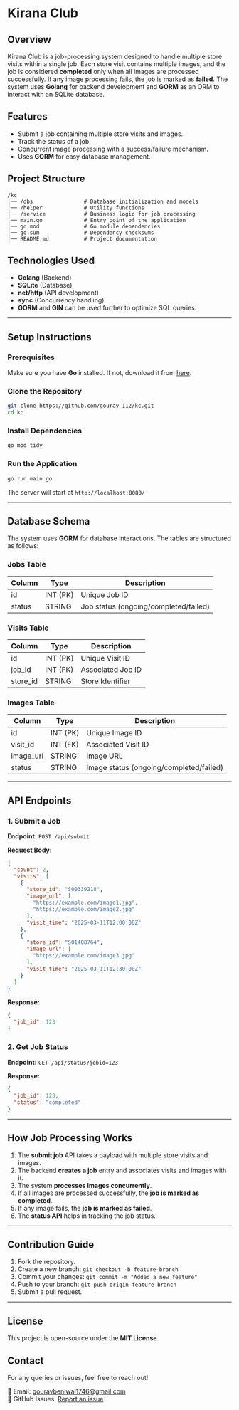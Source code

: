 # Kirana Club

## Overview
Kirana Club is a job-processing system designed to handle multiple store visits within a single job. Each store visit contains multiple images, and the job is considered **completed** only when all images are processed successfully. If any image processing fails, the job is marked as **failed**. The system uses **Golang** for backend development and **GORM** as an ORM to interact with an SQLite database.

## Features
- Submit a job containing multiple store visits and images.
- Track the status of a job.
- Concurrent image processing with a success/failure mechanism.
- Uses **GORM** for easy database management.

## Project Structure
```
/kc
│── /dbs                # Database initialization and models
│── /helper             # Utility functions
│── /service            # Business logic for job processing
│── main.go             # Entry point of the application
│── go.mod              # Go module dependencies
│── go.sum              # Dependency checksums
│── README.md           # Project documentation
```

## Technologies Used
- **Golang** (Backend)
- **SQLite** (Database)
- **net/http** (API development)
- **sync** (Concurrency handling)
- **GORM** and **GIN** can be used further to optimize SQL queries.

---

## Setup Instructions

### Prerequisites
Make sure you have **Go** installed. If not, download it from [here](https://golang.org/dl/).

### Clone the Repository
```sh
git clone https://github.com/gourav-112/kc.git
cd kc
```

### Install Dependencies
```sh
go mod tidy
```

### Run the Application
```sh
go run main.go
```
The server will start at `http://localhost:8080/`

---

## Database Schema
The system uses **GORM** for database interactions. The tables are structured as follows:

### **Jobs Table**
| Column  | Type   | Description                          |
|---------|--------|--------------------------------------|
| id      | INT (PK) | Unique Job ID                     |
| status  | STRING  | Job status (ongoing/completed/failed) |

### **Visits Table**
| Column  | Type   | Description                          |
|---------|--------|--------------------------------------|
| id      | INT (PK) | Unique Visit ID                   |
| job_id  | INT (FK) | Associated Job ID                 |
| store_id | STRING | Store Identifier                   |

### **Images Table**
| Column  | Type   | Description                          |
|---------|--------|--------------------------------------|
| id      | INT (PK) | Unique Image ID                   |
| visit_id | INT (FK) | Associated Visit ID              |
| image_url | STRING | Image URL                         |
| status  | STRING  | Image status (ongoing/completed/failed) |

---

## API Endpoints

### **1. Submit a Job**
**Endpoint:** `POST /api/submit`

**Request Body:**
```json
{
  "count": 2,
  "visits": [
    {
      "store_id": "S00339218",
      "image_url": [
        "https://example.com/image1.jpg",
        "https://example.com/image2.jpg"
      ],
      "visit_time": "2025-03-11T12:00:00Z"
    },
    {
      "store_id": "S01408764",
      "image_url": [
        "https://example.com/image3.jpg"
      ],
      "visit_time": "2025-03-11T12:30:00Z"
    }
  ]
}
```

**Response:**
```json
{
  "job_id": 123
}
```

### **2. Get Job Status**
**Endpoint:** `GET /api/status?jobid=123`

**Response:**
```json
{
  "job_id": 123,
  "status": "completed"
}
```

---

## How Job Processing Works
1. The **submit job** API takes a payload with multiple store visits and images.
2. The backend **creates a job** entry and associates visits and images with it.
3. The system **processes images concurrently**.
4. If all images are processed successfully, the **job is marked as completed**.
5. If any image fails, the **job is marked as failed**.
6. The **status API** helps in tracking the job status.

---

## Contribution Guide
1. Fork the repository.
2. Create a new branch: `git checkout -b feature-branch`
3. Commit your changes: `git commit -m "Added a new feature"`
4. Push to your branch: `git push origin feature-branch`
5. Submit a pull request.

---

## License
This project is open-source under the **MIT License**.

## Contact
For any queries or issues, feel free to reach out!

📧 Email: gouravbeniwal1746@gmail.com  
📌 GitHub Issues: [Report an issue](https://github.com/gourav-112/kc/issues)
